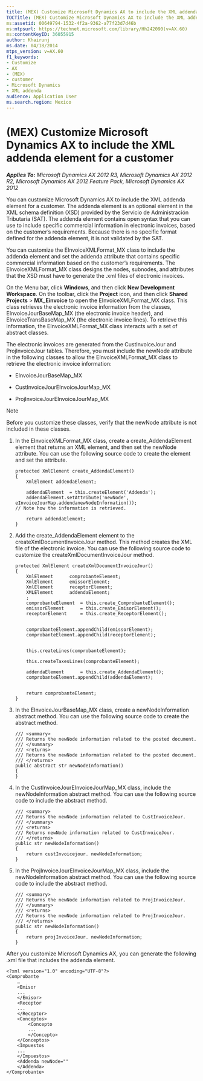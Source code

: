 ```yaml
---
title: (MEX) Customize Microsoft Dynamics AX to include the XML addenda element for a customer
TOCTitle: (MEX) Customize Microsoft Dynamics AX to include the XML addenda element for a customer
ms:assetid: 00649794-1532-4f2a-9362-a77f23d7d46b
ms:mtpsurl: https://technet.microsoft.com/library/Hh242090(v=AX.60)
ms:contentKeyID: 36055915
author: Khairunj
ms.date: 04/18/2014
mtps_version: v=AX.60
f1_keywords:
- Customize
- AX
- (MEX)
- customer
- Microsoft Dynamics
- XML addenda
audience: Application User
ms.search.region: Mexico
---
```


# (MEX) Customize Microsoft Dynamics AX to include the XML addenda element for a customer 


_**Applies To:** Microsoft Dynamics AX 2012 R3, Microsoft Dynamics AX 2012 R2, Microsoft Dynamics AX 2012 Feature Pack, Microsoft Dynamics AX 2012_

You can customize Microsoft Dynamics AX to include the XML addenda element for a customer. The addenda element is an optional element in the XML schema definition (XSD) provided by the Servicio de Administración Tributaria (SAT). The addenda element contains open syntax that you can use to include specific commercial information in electronic invoices, based on the customer’s requirements. Because there is no specific format defined for the addenda element, it is not validated by the SAT.

You can customize the EInvoiceXMLFormat\_MX class to include the addenda element and set the addenda attribute that contains specific commercial information based on the customer’s requirements. The EInvoiceXMLFormat\_MX class designs the nodes, subnodes, and attributes that the XSD must have to generate the .xml files of electronic invoices.

On the Menu bar, click **Windows**, and then click **New Development Workspace**. On the toolbar, click the **Project** icon, and then click **Shared Projects** \> **MX\_Einvoice** to open the EInvoiceXMLFormat\_MX class. This class retrieves the electronic invoice information from the classes, EInvoiceJourBaseMap\_MX (the electronic invoice header), and EInvoiceTransBaseMap\_MX (the electronic invoice lines). To retrieve this information, the EInvoiceXMLFormat\_MX class interacts with a set of abstract classes.

The electronic invoices are generated from the CustInvoiceJour and ProjInvoiceJour tables. Therefore, you must include the newNode attribute in the following classes to allow the EInvoiceXMLFormat\_MX class to retrieve the electronic invoice information:

  - EInvoiceJourBaseMap\_MX

  - CustInvoiceJourEInvoiceJourMap\_MX

  - ProjInvoiceJourEInvoiceJourMap\_MX


> [!NOTE]
> <P>Before you customize these classes, verify that the newNode attribute is not included in these classes.</P>



1.  In the EInvoiceXMLFormat\_MX class, create a create\_AddendaElement element that returns an XML element, and then set the newNode attribute. You can use the following source code to create the element and set the attribute.
    
        protected XmlElement create_AddendaElement()
        {
            XmlElement addendaElement;
        
            addendaElement  = this.createElement('Addenda');
            addendaElement.setAttribute('newNode',  eInvoiceJourMap.addendanewNodeInformation());
        // Note how the information is retrieved.
        
            return addendaElement;
        }

2.  Add the create\_AddendaElement element to the createXmlDocumentInvoiceJour method. This method creates the XML file of the electronic invoice. You can use the following source code to customize the createXmlDocumentInvoiceJour method.
    
        protected XmlElement createXmlDocumentInvoiceJour()
        {
            XmlElement      comprobanteElement;
            XmlElement      emissorElement;
            XmlElement      receptorElement;
            XMLElement      addendaElement;
            ;
            comprobanteElement  = this.create_ComprobanteElement();
            emissorElement      = this.create_EmisorElement();
            receptorElement     = this.create_ReceptorElement();
        
        
            comprobanteElement.appendChild(emissorElement);
            comprobanteElement.appendChild(receptorElement);
        
        
            this.createLines(comprobanteElement);
        
            this.createTaxesLines(comprobanteElement);
        
            addendaElement      = this.create_AddendaElement();
            comprobanteElement.appendChild(addendaElement);
        
        
            return comprobanteElement;
        }

3.  In the EInvoiceJourBaseMap\_MX class, create a newNodeInformation abstract method. You can use the following source code to create the abstract method.
    
        /// <summary>
        /// Returns the newNode information related to the posted document.
        /// </summary>
        /// <returns>
        /// Returns the newNode information related to the posted document.
        /// </returns>
        public abstract str newNodeInformation()
        {
        }

4.  In the CustInvoiceJourEInvoiceJourMap\_MX class, include the newNodeInformation abstract method. You can use the following source code to include the abstract method.
    
        /// <summary>
        /// Returns the newNode information related to CustInvoiceJour.
        /// </summary>
        /// <returns>
        /// Returns newNode information related to CustInvoiceJour.
        /// </returns>
        public str newNodeInformation()
        {
            return custInvoicejour. newNodeInformation;
        }

5.  In the ProjInvoiceJourEInvoiceJourMap\_MX class, include the newNodeInformation abstract method. You can use the following source code to include the abstract method.
    
        /// <summary>
        /// Returns the newNode information related to ProjInvoiceJour.
        /// </summary>
        /// <returns>
        /// Returns the newNode information related to ProjInvoiceJour.
        /// </returns>
        public str newNodeInformation()
        {
            return projInvoiceJour. newNodeInformation;
        }

After you customize Microsoft Dynamics AX, you can generate the following .xml file that includes the addenda element.

    <?xml version="1.0" encoding="UTF-8"?>
    <Comprobante
        …
        <Emisor
        ...
        </Emisor>
        <Receptor
        ...
        </Receptor>
        <Conceptos>
            <Concepto
            ...
            </Concepto>
        </Conceptos>
        <Impuestos
        ...
        </Impuestos>
        <Addenda newNode=""
        </Addenda>
    </Comprobante>

  


